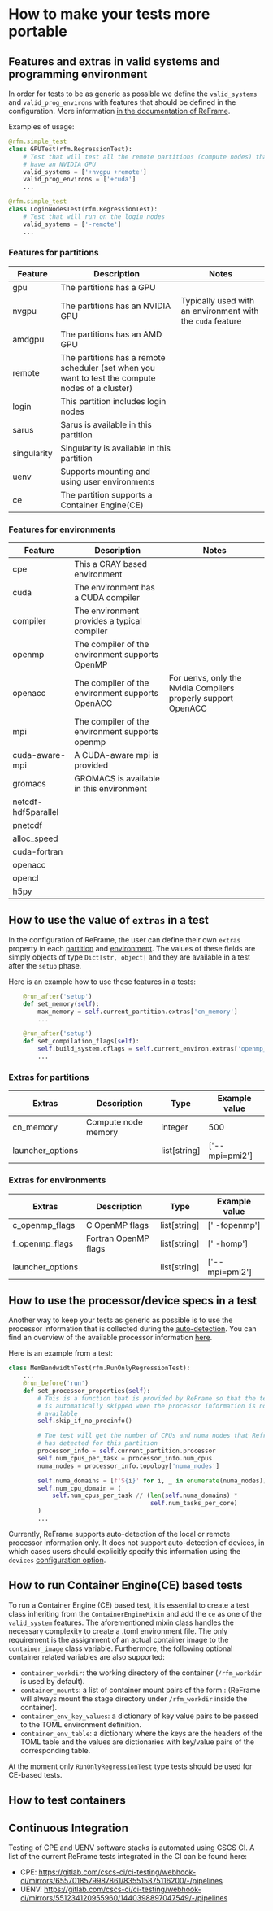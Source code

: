 # How to make your tests more portable

## Features and extras in valid systems and programming environment

In order for tests to be as generic as possible we define the `valid_systems` and `valid_prog_environs` with features that should be defined in the configuration.
More information [in the documentation of ReFrame](https://reframe-hpc.readthedocs.io/en/stable/regression_test_api.html#reframe.core.pipeline.RegressionTest.valid_systems).

Examples of usage:

```python
@rfm.simple_test
class GPUTest(rfm.RegressionTest):
    # Test that will test all the remote partitions (compute nodes) that
    # have an NVIDIA GPU
    valid_systems = ['+nvgpu +remote']
    valid_prog_environs = ['+cuda']
    ...

@rfm.simple_test
class LoginNodesTest(rfm.RegressionTest):
    # Test that will run on the login nodes
    valid_systems = ['-remote']
    ...
```

### Features for partitions

| Feature | Description | Notes |
| --- | --- | --- |
| gpu | The partitions has a GPU | |
| nvgpu | The partitions has an NVIDIA GPU | Typically used with an environment with the `cuda` feature |
| amdgpu | The partitions has an AMD GPU | | |
| remote | The partitions has a remote scheduler (set when you want to test the compute nodes of a cluster) | | |
| login | This partition includes login nodes | | |
| sarus | Sarus is available in this partition | | |
| singularity | Singularity is available in this partition | | |
| uenv | Supports mounting and using user environments | |
| ce | The partition supports a Container Engine(CE)


### Features for environments

| Feature | Description | Notes |
| --- | --- | --- |
| cpe | This a CRAY based environment | |
| cuda | The environment has a CUDA compiler | |
| compiler | The environment provides a typical compiler | |
| openmp | The compiler of the environment supports OpenMP | |
| openacc | The compiler of the environment supports OpenACC | For uenvs, only the Nvidia Compilers properly support OpenACC |
| mpi | The compiler of the environment supports openmp | |
| cuda-aware-mpi| A CUDA-aware mpi is provided | |
| gromacs | GROMACS is available in this environment | |
| netcdf-hdf5parallel | | |
| pnetcdf | | |
| alloc_speed | | |
| cuda-fortran | | |
| openacc | | |
| opencl | | |
| h5py | | |

## How to use the value of `extras` in a test

In the configuration of ReFrame, the user can define their own `extras` property in each [partition](https://reframe-hpc.readthedocs.io/en/stable/regression_test_api.html#reframe.core.systems.SystemPartition.extras) and [environment](https://reframe-hpc.readthedocs.io/en/stable/regression_test_api.html#reframe.core.environments.Environment.extras).
The values of these fields are simply objects of type `Dict[str, object]` and they are available in a test after the `setup` phase.

Here is an example how to use these features in a tests:

```python
    @run_after('setup')
    def set_memory(self):
        max_memory = self.current_partition.extras['cn_memory']
        ...

    @run_after('setup')
    def set_compilation_flags(self):
        self.build_system.cflags = self.current_environ.extras['openmp_flags'] + ['-O3']
        ...
```

### Extras for partitions

| Extras | Description | Type | Example value |
| --- | --- | --- | --- |
| cn_memory | Compute node memory | integer | 500 |
| launcher_options | | list[string] | ['--mpi=pmi2']

### Extras for environments

| Extras | Description | Type | Example value |
| --- | --- | --- | --- |
| c_openmp_flags | C OpenMP flags | list[string] | [' -fopenmp'] |
| f_openmp_flags | Fortran OpenMP flags | list[string] | [' -homp'] |
| launcher_options | | list[string] | ['--mpi=pmi2']

## How to use the processor/device specs in a test

Another way to keep your tests as generic as possible is to use the processor information that is collected during the [auto-detection](https://reframe-hpc.readthedocs.io/en/stable/configure.html#auto-detecting-processor-information).
You can find an overview of the available processor information [here](https://reframe-hpc.readthedocs.io/en/stable/config_reference.html#processor-info).

Here is an example from a test:

```python
class MemBandwidthTest(rfm.RunOnlyRegressionTest):
    ...
    @run_before('run')
    def set_processor_properties(self):
        # This is a function that is provided by ReFrame so that the test
        # is automatically skipped when the processor information is not
        # available
        self.skip_if_no_procinfo()

        # The test will get the number of CPUs and numa nodes that Reframe
        # has detected for this partition
        processor_info = self.current_partition.processor
        self.num_cpus_per_task = processor_info.num_cpus
        numa_nodes = processor_info.topology['numa_nodes']

        self.numa_domains = [f'S{i}' for i, _ in enumerate(numa_nodes)]
        self.num_cpu_domain = (
            self.num_cpus_per_task // (len(self.numa_domains) *
                                       self.num_tasks_per_core)
        )
        ...
```

Currently, ReFrame supports auto-detection of the local or remote processor information only.
It does not support auto-detection of devices, in which cases users should explicitly specify this information using the `devices` [configuration option](https://reframe-hpc.readthedocs.io/en/stable/config_reference.html#config.systems.partitions.devices).

## How to run Container Engine(CE) based tests

To run a Container Engine (CE) based test, it is essential to create a test class inheriting from the `ContainerEngineMixin` and add the `ce` as one of the `valid_system` features.
The aforementioned mixin class handles the necessary complexity to create a .toml environment file.
The only requirement is the assignment of an actual container image to the `container_image` class variable.
Furthermore, the following optional container related variables are also supported:

* `container_workdir`: the working directory of the container (`/rfm_workdir` is used by default).
* `container_mounts`: a list of container mount pairs of the form <src directory>:<target directory> (ReFrame will always mount the stage directory under `/rfm_workdir` inside the container).
* `container_env_key_values`: a dictionary of key value pairs to be passed to the TOML environment definition.
* `container_env_table`: a dictionary where the keys are the headers of the TOML table and the values are dictionaries with key/value pairs of the corresponding table.

At the moment only `RunOnlyRegressionTest` type tests should be used for CE-based tests.

## How to test containers

## Continuous Integration

Testing of CPE and UENV software stacks is automated using CSCS CI. A list of the current ReFrame tests integrated in the CI can be found here:
- CPE: https://gitlab.com/cscs-ci/ci-testing/webhook-ci/mirrors/6557018579987861/835515875116200/-/pipelines
- UENV: https://gitlab.com/cscs-ci/ci-testing/webhook-ci/mirrors/551234120955960/1440398897047549/-/pipelines
